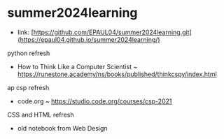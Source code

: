 # summer2024learning

- link: [https://github.com/EPAUL04/summer2024learning.git](https://epaul04.github.io/summer2024learning/)

python refresh
- How to Think Like a Computer Scientist ~ https://runestone.academy/ns/books/published/thinkcspy/index.html

ap csp refresh
- code.org ~ https://studio.code.org/courses/csp-2021

CSS and HTML refresh
- old notebook from Web Design